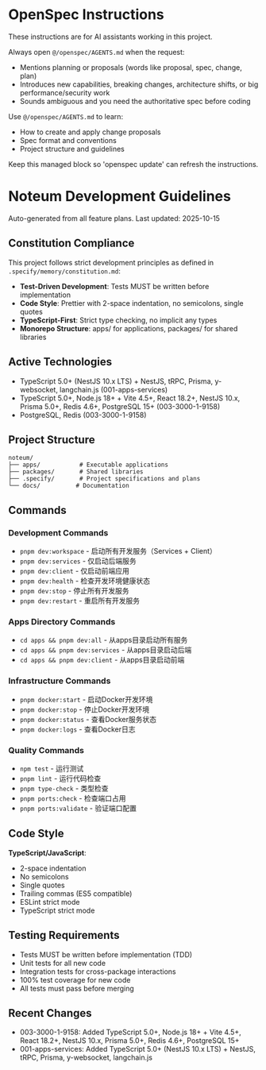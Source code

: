 <!-- OPENSPEC:START -->
# OpenSpec Instructions

These instructions are for AI assistants working in this project.

Always open `@/openspec/AGENTS.md` when the request:
- Mentions planning or proposals (words like proposal, spec, change, plan)
- Introduces new capabilities, breaking changes, architecture shifts, or big performance/security work
- Sounds ambiguous and you need the authoritative spec before coding

Use `@/openspec/AGENTS.md` to learn:
- How to create and apply change proposals
- Spec format and conventions
- Project structure and guidelines

Keep this managed block so 'openspec update' can refresh the instructions.

<!-- OPENSPEC:END -->

# Noteum Development Guidelines

Auto-generated from all feature plans. Last updated: 2025-10-15

## Constitution Compliance
This project follows strict development principles as defined in `.specify/memory/constitution.md`:
- **Test-Driven Development**: Tests MUST be written before implementation
- **Code Style**: Prettier with 2-space indentation, no semicolons, single quotes
- **TypeScript-First**: Strict type checking, no implicit any types
- **Monorepo Structure**: apps/ for applications, packages/ for shared libraries

## Active Technologies
- TypeScript 5.0+ (NestJS 10.x LTS) + NestJS, tRPC, Prisma, y-websocket, langchain.js (001-apps-services)
- TypeScript 5.0+, Node.js 18+ + Vite 4.5+, React 18.2+, NestJS 10.x, Prisma 5.0+, Redis 4.6+, PostgreSQL 15+ (003-3000-1-9158)
- PostgreSQL, Redis (003-3000-1-9158)

## Project Structure
```
noteum/
├── apps/           # Executable applications
├── packages/       # Shared libraries
├── .specify/       # Project specifications and plans
└── docs/          # Documentation
```

## Commands

### Development Commands
- `pnpm dev:workspace` - 启动所有开发服务（Services + Client）
- `pnpm dev:services` - 仅启动后端服务
- `pnpm dev:client` - 仅启动前端应用
- `pnpm dev:health` - 检查开发环境健康状态
- `pnpm dev:stop` - 停止所有开发服务
- `pnpm dev:restart` - 重启所有开发服务

### Apps Directory Commands
- `cd apps && pnpm dev:all` - 从apps目录启动所有服务
- `cd apps && pnpm dev:services` - 从apps目录启动后端
- `cd apps && pnpm dev:client` - 从apps目录启动前端

### Infrastructure Commands
- `pnpm docker:start` - 启动Docker开发环境
- `pnpm docker:stop` - 停止Docker开发环境
- `pnpm docker:status` - 查看Docker服务状态
- `pnpm docker:logs` - 查看Docker日志

### Quality Commands
- `npm test` - 运行测试
- `pnpm lint` - 运行代码检查
- `pnpm type-check` - 类型检查
- `pnpm ports:check` - 检查端口占用
- `pnpm ports:validate` - 验证端口配置

## Code Style
**TypeScript/JavaScript**:
- 2-space indentation
- No semicolons
- Single quotes
- Trailing commas (ES5 compatible)
- ESLint strict mode
- TypeScript strict mode

## Testing Requirements
- Tests MUST be written before implementation (TDD)
- Unit tests for all new code
- Integration tests for cross-package interactions
- 100% test coverage for new code
- All tests must pass before merging

## Recent Changes
- 003-3000-1-9158: Added TypeScript 5.0+, Node.js 18+ + Vite 4.5+, React 18.2+, NestJS 10.x, Prisma 5.0+, Redis 4.6+, PostgreSQL 15+
- 001-apps-services: Added TypeScript 5.0+ (NestJS 10.x LTS) + NestJS, tRPC, Prisma, y-websocket, langchain.js

<!-- MANUAL ADDITIONS START -->
<!-- MANUAL ADDITIONS END -->
